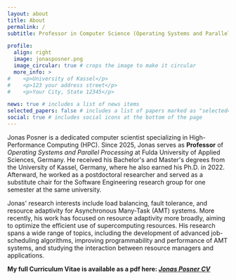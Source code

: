 ```yaml
---
layout: about
title: About
permalink: /
subtitle: Professor in Computer Science (Operating Systems and Parallel Processing) at the <a href='https://www.hs-fulda.de/en/applied-computer-science'>Fulda University of Applied Sciences</a>.

profile:
  align: right
  image: jonasposner.png
  image_circular: true # crops the image to make it circular
  more_info: >
#    <p>University of Kassel</p>
#    <p>123 your address street</p>
#    <p>Your City, State 12345</p>

news: true # includes a list of news items
selected_papers: false # includes a list of papers marked as "selected={true}"
social: true # includes social icons at the bottom of the page
---
```


Jonas Posner is a dedicated computer scientist specializing in High-Performance Computing (HPC).
Since 2025, Jonas serves as **Professor** of _Operating Systems and Parallel Processing_ at Fulda University of Applied Sciences, Germany.
He received his Bachelor's and Master's degrees from the University of Kassel, Germany, where he also earned his Ph.D. in 2022.
Afterward, he worked as a postdoctoral researcher and served as a substitute chair for the Software Engineering research group for one semester at the same university.

Jonas' research interests include load balancing, fault tolerance, and resource adaptivity for Asynchronous Many-Task (AMT) systems.
More recently, his work has focused on resource adaptivity more broadly, aiming to optimize the efficient use of supercomputing resources.
His research spans a wide range of topics, including the development of advanced job-scheduling algorithms, improving programmability and performance of AMT systems, and studying the interaction between resource managers and applications.

**My full Curriculum Vitae is available as a pdf here: _[Jonas Posner CV](https://posnerj.github.io/assets/pdf/jonasposner.pdf)_**
